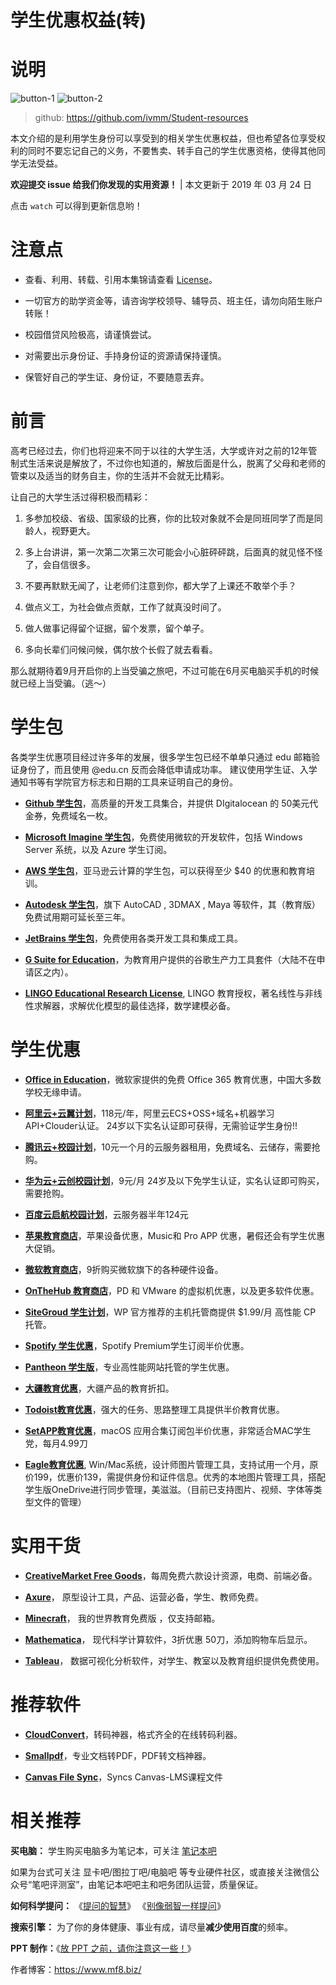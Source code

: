 # 学生优惠权益(转)

# 说明
![button-1](https://img.shields.io/badge/Student--resources-version%206-green.svg?style=flat)  ![button-2](https://img.shields.io/badge/from-mf8.biz-ff69b4.svg?style=flat)

> github: https://github.com/ivmm/Student-resources

本文介绍的是利用学生身份可以享受到的相关学生优惠权益，但也希望各位享受权利的同时不要忘记自己的义务，不要售卖、转手自己的学生优惠资格，使得其他同学无法受益。

**欢迎提交 issue 给我们你发现的实用资源！** | 本文更新于 2019 年 03 月 24 日

点击 `watch` 可以得到更新信息哟！

# 注意点

* 查看、利用、转载、引用本集锦请查看 [License](https://github.com/ivmm/Student-resources/blob/master/lisence)。
* 一切官方的助学资金等，请咨询学校领导、辅导员、班主任，请勿向陌生账户转账！
* 校园借贷风险极高，请谨慎尝试。
* 对需要出示身份证、手持身份证的资源请保持谨慎。
* 保管好自己的学生证、身份证，不要随意丢弃。

# 前言

高考已经过去，你们也将迎来不同于以往的大学生活，大学或许对之前的12年管制式生活来说是解放了，不过你也知道的，解放后面是什么，脱离了父母和老师的管束以及适当的财务自主，你的生活并不会就无比精彩。

让自己的大学生活过得积极而精彩：

1. 多参加校级、省级、国家级的比赛，你的比较对象就不会是同班同学了而是同龄人，视野更大。
2. 多上台讲讲，第一次第二次第三次可能会小心脏砰砰跳，后面真的就见怪不怪了，会自信很多。
3. 不要再默默无闻了，让老师们注意到你，都大学了上课还不敢举个手？
4. 做点义工，为社会做点贡献，工作了就真没时间了。
5. 做人做事记得留个证据，留个发票，留个单子。
6. 多向长辈们问候问候，偶尔放个长假了就去看看。

那么就期待着9月开启你的上当受骗之旅吧，不过可能在6月买电脑买手机的时候就已经上当受骗。（逃～）

# 学生包

各类学生优惠项目经过许多年的发展，很多学生包已经不单单只通过 edu 邮箱验证身份了，而且使用 @edu.cn 反而会降低申请成功率。 建议使用学生证、入学通知书等有学院官方标志和日期的工具来证明自己的身份。

- **[Github 学生包](https://education.github.com/pack)**，高质量的开发工具集合，并提供 DIgitalocean 的 50美元代金券，免费域名一枚。
- **[Microsoft Imagine 学生包](https://imagine.microsoft.com/zh-cn/catalog)**，免费使用微软的开发软件，包括 Windows Server 系统，以及 Azure 学生订阅。
- **[AWS 学生包](https://aws.amazon.com/cn/education/awseducate/)**，亚马逊云计算的学生包，可以获得至少 $40 的优惠和教育培训。
- **[Autodesk 学生包](http://www.autodesk.com.cn/education/home)**，旗下 AutoCAD , 3DMAX , Maya 等软件，其（教育版）免费试用期可延长至三年。
- **[JetBrains 学生包](https://www.jetbrains.com/student/)**，免费使用各类开发工具和集成工具。
- **[G Suite for Education](https://edu.google.com/products/productivity-tools/)**，为教育用户提供的谷歌生产力工具套件（大陆不在申请区之内）。
- **[LINGO Educational Research License](http://www.lindo.com/index.php?option=com_content&view=article&id=120&Itemid=45)**, LINGO 教育授权，著名线性与非线性求解器，求解优化模型的最佳选择，数学建模必备。

# 学生优惠

- **[Office in Education](https://products.office.com/en-us/student?tab=students)**，微软家提供的免费 Office 365 教育优惠，中国大多数学校无缘申请。
- **[阿里云+云翼计划](https://promotion.aliyun.com/ntms/act/xsgroup/buy.html?group=h2neBpEial)**，118元/年，阿里云ECS+OSS+域名+机器学习API+Clouder认证。  24岁以下实名认证即可获得，无需验证学生身份!!
- **[腾讯云+校园计划](https://www.qcloud.com/act/campus)**，10元一个月的云服务器租用，免费域名、云储存，需要抢购。
- **[华为云+云创校园计划](https://developer.huaweicloud.com/campus)**，9元/月 24岁及以下免学生认证，实名认证即可购买，需要抢购。
- **[百度云启航校园计划](https://cloud.baidu.com/campaign/campus-2018/index.html)**，云服务器半年124元
- **[苹果教育商店](http://www.apple.com/cn-k12/shop)**，苹果设备优惠，Music和 Pro APP 优惠，暑假还会有学生优惠大促销。
- **[微软教育商店](https://www.microsoftstore.com.cn/student?Icid=StoreNavi_EDU)**，9折购买微软旗下的各种硬件设备。
- **[OnTheHub 教育商店](http://www.onthehub.com/)**，PD 和 VMware 的虚拟机优惠，以及更多软件优惠。
- **[SiteGroud 学生计划](https://www.siteground.com/student-hosting.htm)**，WP 官方推荐的主机托管商提供 $1.99/月 高性能 CP 托管。
- **[Spotify 学生优惠](https://www.spotify.com/hk-zh/student/)**，Spotify Premium学生订阅半价优惠。
- **[Pantheon 学生版](https://pantheon.io/edu)**，专业高性能网站托管的学生优惠。
- **[大疆教育优惠](http://coupon.dji.com/cn/edu)**，大疆产品的教育折扣。
- **[Todoist教育优惠](https://todoist.com/education)**，强大的任务、思路整理工具提供半价教育优惠。
- **[SetAPP教育优惠](https://setapp.com/educational-discount)**，macOS 应用合集订阅包半价优惠，非常适合MAC学生党，每月4.99刀
- **[Eagle教育优惠](http://app.eagle.cool/forum/topic/5354/%E6%88%91%E6%98%AF%E5%AD%A6%E7%94%9F%E6%88%96%E6%95%99%E5%B8%88-%E6%98%AF%E5%90%A6%E4%BA%AB%E6%9C%89%E4%BC%98%E6%83%A0%E4%BB%B7%E6%A0%BC)**, Win/Mac系统，设计师图片管理工具，支持试用一个月，原价199，优惠价139，需提供身份和证件信息。优秀的本地图片管理工具，搭配学生版OneDrive进行同步管理，美滋滋。（目前已支持图片、视频、字体等类型文件的管理）

# 实用干货

- **[CreativeMarket Free Goods](https://creativemarket.com/free-goods)**，每周免费六款设计资源，电商、前端必备。
- **[Axure](https://www.axure.com/edu)**， 原型设计工具，产品、运营必备，学生、教师免费。
- **[Minecraft](http://education.minecraft.net/get-started)**， 我的世界教育免费版 ，仅支持邮箱。
- **[Mathematica](http://www.wolfram.com/mathematica/pricing/students-individuals.php)**， 现代科学计算软件，3折优惠 50刀，添加购物车后显示。
- **[Tableau](https://www.tableau.com/zh-cn/academic)**， 数据可视化分析软件，对学生、教室以及教育组织提供免费使用。

# 推荐软件

- **[CloudConvert](https://cloudconvert.com/)**，转码神器，格式齐全的在线转码利器。
- **[Smallpdf](https://smallpdf.com/)**，专业文档转PDF，PDF转文档神器。
- **[Canvas File Sync](https://github.com/drew-royster/canvasFileSync)**，Syncs Canvas-LMS课程文件

# 相关推荐

**买电脑：** 学生购买电脑多为笔记本，可关注 [笔记本吧](http://tieba.baidu.com/f?kw=%E7%AC%94%E8%AE%B0%E6%9C%AC&ie=utf-8)
如果为台式可关注 显卡吧/图拉丁吧/电脑吧 等专业硬件社区，或直接关注微信公众号“笔吧评测室”，由笔记本吧吧主和吧务团队运营，质量保证。

**如何科学提问：** 《[提问的智慧](http://git.oschina.net/mifar/How-To-Ask-Questions-The-Smart-Way)》 《[别像弱智一样提问](https://github.com/octowhale/Stop-Ask-Questions-The-Stupid-Ways/blob/master/README.md)》

**搜索引擎：** 为了你的身体健康、事业有成，请尽量**减少使用百度**的频率。

**PPT 制作：**《[放 PPT 之前，请你注意这一些！](https://www.mf8.biz/ppt-tips/)》


作者博客：https://www.mf8.biz/
